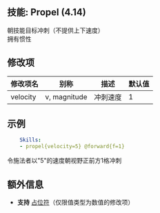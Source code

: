 技能: Propel (4.14)
--------------------------

朝技能目标冲刺（不提供上下速度）  
拥有惯性 

修改项
----------

| 修改项名 | 别称    | 描述                                                                                                    | 默认值 |
|-----------|------------|----------------------------------------------------------------------------------------------------------------|---------------|
| velocity  | v, magnitude       | 冲刺速度 | 1             |

示例
--------

```yaml
    Skills:
    - propel{velocity=5} @forward{f=1}
```
令施法者以"5"的速度朝视野正前方1格冲刺

额外信息
-------

- **支持** [占位符](/技能/占位符)（仅限值类型为数值的修改项）
